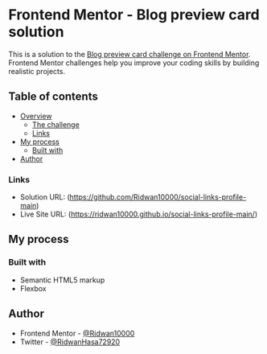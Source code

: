 # Frontend Mentor - Blog preview card solution

This is a solution to the [Blog preview card challenge on Frontend Mentor](https://www.frontendmentor.io/challenges/blog-preview-card-ckPaj01IcS). Frontend Mentor challenges help you improve your coding skills by building realistic projects. 

## Table of contents

- [Overview](#overview)
  - [The challenge](#the-challenge)
  - [Links](#links)
- [My process](#my-process)
  - [Built with](#built-with)
- [Author](#author)


### Links

- Solution URL: (https://github.com/Ridwan10000/social-links-profile-main)
- Live Site URL: (https://ridwan10000.github.io/social-links-profile-main/)

## My process

### Built with

- Semantic HTML5 markup
- Flexbox

## Author

- Frontend Mentor - [@Ridwan10000](https://www.frontendmentor.io/profile/Ridwan10000)
- Twitter - [@RidwanHasa72920](https://x.com/RidwanHasa72920)

